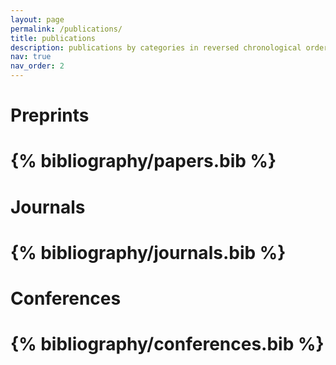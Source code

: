 ```yaml
---
layout: page
permalink: /publications/
title: publications
description: publications by categories in reversed chronological order. generated by jekyll-scholar.
nav: true
nav_order: 2
---
```


<!-- _pages/publications.md -->

<!-- Bibsearch Feature -->

<!-- {% include bib_search.liquid %} -->

<div class="publications">

<h1>Preprints<h1>

{% bibliography/papers.bib %}

<h1>Journals<h1>

{% bibliography/journals.bib %}

<h1>Conferences<h1>

{% bibliography/conferences.bib %}

</div>
